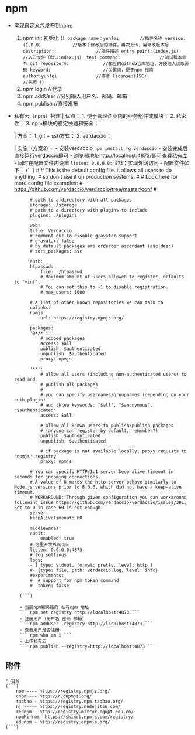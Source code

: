 # npm

* 实现自定义包发布到npm;
    1. npm init 初始化
    (```)
        package name：yunfei        //插件名称
        version: (1.0.0)            //版本；修改后的插件，再次上传，需修改版本号
        description:                //插件描述
        entry point:(index.js)      //入口文件（默认index.js）
        test command:               //测试脚本命令
        git repository:             //相应的github仓库地址，方便他人读取源码
        keyword:                    //关键词，便于npm 搜索
        author:yunfei               //作者
        license:(ISC)               //执照
    (```)
    2. npm login    //登录
    3. npm addUser  //分别输入用户名、密码、邮箱
    4. npm publish  //直接发布

* 私有云（npm）搭建
    | 优点：
        1. 便于管理企业内的业务组件或模块；
        2. 私密性；
        3. npm模块的稳定快速和安全；
    
    | 方案：
        1. git + ssh方式；
        2. verdaccio；

    | 实施（方案2）：
        - 安装verdaccio
        ``` npm install -g verdaccio ```
        - 安装完成后 直接运行verdaccio即可
        - 浏览器地址[http://localhost:4873/](http://localhost:4873/)即可查看私有库
        - 同时在配置文件内设置 ``` listen: 0.0.0.0:4873 ```；实现外网访问
        - 配置文件如下：
        (```)
            #
            # This is the default config file. It allows all users to do anything,
            # so don't use it on production systems.
            #
            # Look here for more config file examples:
            # https://github.com/verdaccio/verdaccio/tree/master/conf
            #

            # path to a directory with all packages
            storage: ./storage
            # path to a directory with plugins to include
            plugins: ./plugins

            web:
            title: Verdaccio
            # comment out to disable gravatar support
            # gravatar: false
            # by default packages are ordercer ascendant (asc|desc)
            # sort_packages: asc

            auth:
            htpasswd:
                file: ./htpasswd
                # Maximum amount of users allowed to register, defaults to "+inf".
                # You can set this to -1 to disable registration.
                # max_users: 1000

            # a list of other known repositories we can talk to
            uplinks:
            npmjs:
                url: https://registry.npmjs.org/

            packages:
            '@*/*':
                # scoped packages
                access: $all
                publish: $authenticated
                unpublish: $authenticated
                proxy: npmjs

            '**':
                # allow all users (including non-authenticated users) to read and
                # publish all packages
                #
                # you can specify usernames/groupnames (depending on your auth plugin)
                # and three keywords: "$all", "$anonymous", "$authenticated"
                access: $all

                # allow all known users to publish/publish packages
                # (anyone can register by default, remember?)
                publish: $authenticated
                unpublish: $authenticated

                # if package is not available locally, proxy requests to 'npmjs' registry
                proxy: npmjs

            # You can specify HTTP/1.1 server keep alive timeout in seconds for incoming connections.
            # A value of 0 makes the http server behave similarly to Node.js versions prior to 8.0.0, which did not have a keep-alive timeout.
            # WORKAROUND: Through given configuration you can workaround following issue https://github.com/verdaccio/verdaccio/issues/301. Set to 0 in case 60 is not enough.
            server:
            keepAliveTimeout: 60

            middlewares:
            audit:
                enabled: true
            # 这里开发外网访问
            listen: 0.0.0.0:4873
            # log settings
            logs:
            - { type: stdout, format: pretty, level: http }
            #- {type: file, path: verdaccio.log, level: info}
            #experiments:
            #  # support for npm token command
            #  token: false

        (```)

        - 当前npm服务指向 私有npm 地址
        ``` npm set registry http://localhost:4873 ```
        - 注册用户（用户名 密码 邮箱）
        ``` npm adduser -registry http://localhost:4873 ```
        - 查看用户是否注册
        ``` npm who am i ```
        - 上传私有云
        ``` npm publish --registry=http://localhost:4873 ```

## 附件

    * 包源
    (```)
        npm ---- https://registry.npmjs.org/
        cnpm --- http://r.cnpmjs.org/
        taobao - https://registry.npm.taobao.org/
        nj ----- https://registry.nodejitsu.com/
        rednpm - http://registry.mirror.cqupt.edu.cn/
        npmMirror  https://skimdb.npmjs.com/registry/
        edunpm - http://registry.enpmjs.org/
    (```)